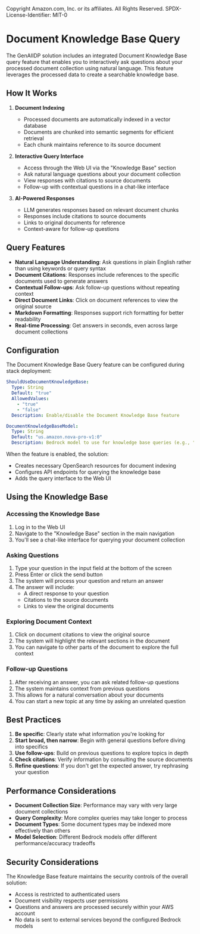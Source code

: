 Copyright Amazon.com, Inc. or its affiliates. All Rights Reserved.
SPDX-License-Identifier: MIT-0

# Document Knowledge Base Query

The GenAIIDP solution includes an integrated Document Knowledge Base query feature that enables you to interactively ask questions about your processed document collection using natural language. This feature leverages the processed data to create a searchable knowledge base.

## How It Works

1. **Document Indexing**
   - Processed documents are automatically indexed in a vector database
   - Documents are chunked into semantic segments for efficient retrieval
   - Each chunk maintains reference to its source document

2. **Interactive Query Interface**
   - Access through the Web UI via the "Knowledge Base" section
   - Ask natural language questions about your document collection
   - View responses with citations to source documents
   - Follow-up with contextual questions in a chat-like interface

3. **AI-Powered Responses**
   - LLM generates responses based on relevant document chunks
   - Responses include citations to source documents
   - Links to original documents for reference
   - Context-aware for follow-up questions

## Query Features

- **Natural Language Understanding**: Ask questions in plain English rather than using keywords or query syntax
- **Document Citations**: Responses include references to the specific documents used to generate answers
- **Contextual Follow-ups**: Ask follow-up questions without repeating context
- **Direct Document Links**: Click on document references to view the original source
- **Markdown Formatting**: Responses support rich formatting for better readability
- **Real-time Processing**: Get answers in seconds, even across large document collections

## Configuration

The Document Knowledge Base Query feature can be configured during stack deployment:

```yaml
ShouldUseDocumentKnowledgeBase:
  Type: String
  Default: "true"
  AllowedValues:
    - "true"
    - "false"
  Description: Enable/disable the Document Knowledge Base feature

DocumentKnowledgeBaseModel:
  Type: String
  Default: "us.amazon.nova-pro-v1:0"
  Description: Bedrock model to use for knowledge base queries (e.g., "us.anthropic.claude-3-7-sonnet-20250219-v1:0")
```

When the feature is enabled, the solution:
- Creates necessary OpenSearch resources for document indexing
- Configures API endpoints for querying the knowledge base
- Adds the query interface to the Web UI

## Using the Knowledge Base

### Accessing the Knowledge Base

1. Log in to the Web UI
2. Navigate to the "Knowledge Base" section in the main navigation
3. You'll see a chat-like interface for querying your document collection

### Asking Questions

1. Type your question in the input field at the bottom of the screen
2. Press Enter or click the send button
3. The system will process your question and return an answer
4. The answer will include:
   - A direct response to your question
   - Citations to the source documents
   - Links to view the original documents

### Exploring Document Context

1. Click on document citations to view the original source
2. The system will highlight the relevant sections in the document
3. You can navigate to other parts of the document to explore the full context

### Follow-up Questions

1. After receiving an answer, you can ask related follow-up questions
2. The system maintains context from previous questions
3. This allows for a natural conversation about your documents
4. You can start a new topic at any time by asking an unrelated question

## Best Practices

1. **Be specific**: Clearly state what information you're looking for
2. **Start broad, then narrow**: Begin with general questions before diving into specifics
3. **Use follow-ups**: Build on previous questions to explore topics in depth
4. **Check citations**: Verify information by consulting the source documents
5. **Refine questions**: If you don't get the expected answer, try rephrasing your question

## Performance Considerations

- **Document Collection Size**: Performance may vary with very large document collections
- **Query Complexity**: More complex queries may take longer to process
- **Document Types**: Some document types may be indexed more effectively than others
- **Model Selection**: Different Bedrock models offer different performance/accuracy tradeoffs

## Security Considerations

The Knowledge Base feature maintains the security controls of the overall solution:

- Access is restricted to authenticated users
- Document visibility respects user permissions
- Questions and answers are processed securely within your AWS account
- No data is sent to external services beyond the configured Bedrock models
